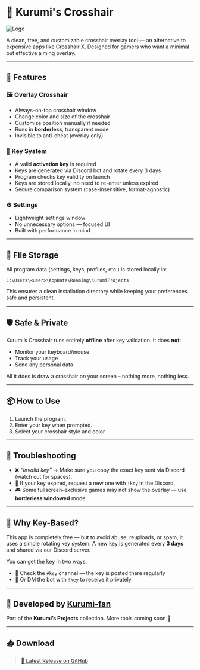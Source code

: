 # 🎯 Kurumi's Crosshair

![Logo](https://imgur.com/b4c8SL1.png)

A clean, free, and customizable crosshair overlay tool — an alternative to expensive apps like Crosshair X. Designed for gamers who want a minimal but effective aiming overlay.

---

## 🚀 Features

### 🖼️ Overlay Crosshair

* Always-on-top crosshair window
* Change color and size of the crosshair
* Customize position manually if needed
* Runs in **borderless**, transparent mode
* Invisible to anti-cheat (overlay only)

### 🔐 Key System

* A valid **activation key** is required
* Keys are generated via Discord bot and rotate every 3 days
* Program checks key validity on launch
* Keys are stored locally, no need to re-enter unless expired
* Secure comparison system (case-insensitive, format-agnostic)

### ⚙️ Settings

* Lightweight settings window
* No unnecessary options — focused UI
* Built with performance in mind

---

## 💾 File Storage

All program data (settings, keys, profiles, etc.) is stored locally in:

```
C:\Users\<user>\AppData\Roaming\KurumiProjects
```

This ensures a clean installation directory while keeping your preferences safe and persistent.

---

## 🛡️ Safe & Private

Kurumi’s Crosshair runs entirely **offline** after key validation. It does **not**:

* Monitor your keyboard/mouse
* Track your usage
* Send any personal data

All it does is draw a crosshair on your screen – nothing more, nothing less.

---

## 📦 How to Use

1. Launch the program.
2. Enter your key when prompted.
3. Select your crosshair style and color.

---

## 🧠 Troubleshooting

* ❌ *“Invalid key”* → Make sure you copy the exact key sent via Discord (watch out for spaces).
* 🔄 If your key expired, request a new one with `!key` in the Discord.
* 🎮 Some fullscreen-exclusive games may not show the overlay — use **borderless windowed** mode.

---

## 🧾 Why Key-Based?

This app is completely free — but to avoid abuse, reuploads, or spam, it uses a simple rotating key system.
A new key is generated every **3 days** and shared via our Discord server.

You can get the key in two ways:

* 📌 Check the `#key` channel — the key is posted there regularly
* 🤖 Or DM the bot with `!key` to receive it privately

---

## 👤 Developed by [Kurumi-fan](https://github.com/Kurumi-fan)

Part of the **Kurumi’s Projects** collection.
More tools coming soon 💜

---

## 📥 Download

> [📁 Latest Release on GitHub](https://github.com/Kurumi-fan/Kurumi-s-Crosshair/releases)
